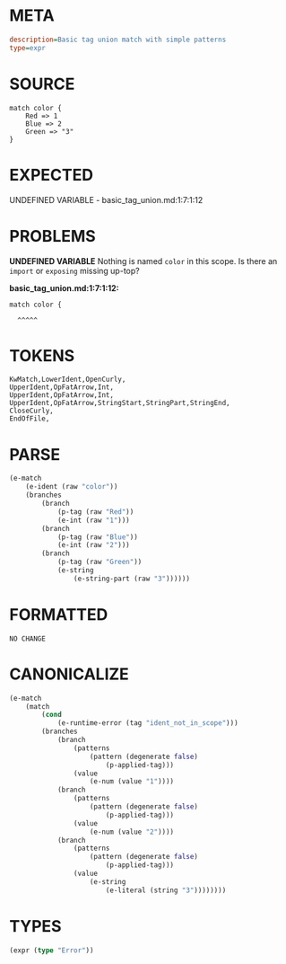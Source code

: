 # META
~~~ini
description=Basic tag union match with simple patterns
type=expr
~~~
# SOURCE
~~~roc
match color {
	Red => 1
	Blue => 2
	Green => "3"
}
~~~
# EXPECTED
UNDEFINED VARIABLE - basic_tag_union.md:1:7:1:12
# PROBLEMS
**UNDEFINED VARIABLE**
Nothing is named `color` in this scope.
Is there an `import` or `exposing` missing up-top?

**basic_tag_union.md:1:7:1:12:**
```roc
match color {
```
      ^^^^^


# TOKENS
~~~zig
KwMatch,LowerIdent,OpenCurly,
UpperIdent,OpFatArrow,Int,
UpperIdent,OpFatArrow,Int,
UpperIdent,OpFatArrow,StringStart,StringPart,StringEnd,
CloseCurly,
EndOfFile,
~~~
# PARSE
~~~clojure
(e-match
	(e-ident (raw "color"))
	(branches
		(branch
			(p-tag (raw "Red"))
			(e-int (raw "1")))
		(branch
			(p-tag (raw "Blue"))
			(e-int (raw "2")))
		(branch
			(p-tag (raw "Green"))
			(e-string
				(e-string-part (raw "3"))))))
~~~
# FORMATTED
~~~roc
NO CHANGE
~~~
# CANONICALIZE
~~~clojure
(e-match
	(match
		(cond
			(e-runtime-error (tag "ident_not_in_scope")))
		(branches
			(branch
				(patterns
					(pattern (degenerate false)
						(p-applied-tag)))
				(value
					(e-num (value "1"))))
			(branch
				(patterns
					(pattern (degenerate false)
						(p-applied-tag)))
				(value
					(e-num (value "2"))))
			(branch
				(patterns
					(pattern (degenerate false)
						(p-applied-tag)))
				(value
					(e-string
						(e-literal (string "3"))))))))
~~~
# TYPES
~~~clojure
(expr (type "Error"))
~~~
